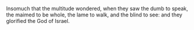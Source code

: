 Insomuch that the multitude wondered, when they saw the dumb to speak, the maimed to be whole, the lame to walk, and the blind to see: and they glorified the God of Israel.
